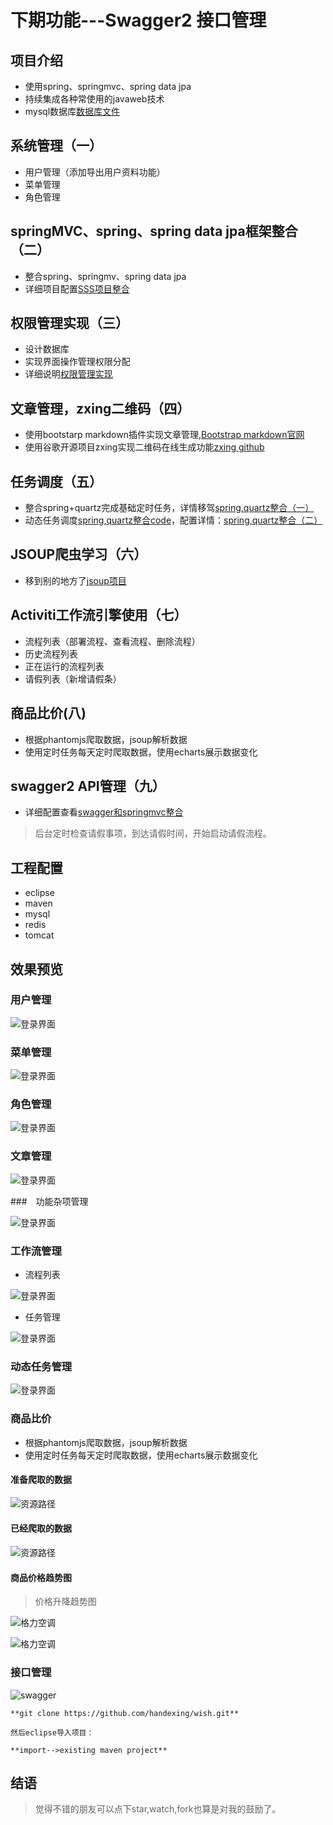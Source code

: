 # 下期功能---Swagger2 接口管理

## 项目介绍
- 使用spring、springmvc、spring data jpa
- 持续集成各种常使用的javaweb技术
- mysql数据库[数据库文件](https://github.com/handexing/wish/blob/master/src/main/webapp/doc/wish.sql)

## 系统管理（一）

- 用户管理（添加导出用户资料功能）
- 菜单管理
- 角色管理

## springMVC、spring、spring data jpa框架整合（二）
- 整合spring、springmv、spring data jpa
- 详细项目配置[SSS项目整合](https://handexing.github.io/2017/05/02/wish(%E4%B8%80)/)

## 权限管理实现（三）
- 设计数据库
- 实现界面操作管理权限分配
- 详细说明[权限管理实现](https://handexing.github.io/2017/05/03/wish(%E4%BA%8C)/)

## 文章管理，zxing二维码（四）
- 使用bootstarp markdown插件实现文章管理,[Bootstrap markdown官网](http://www.codingdrama.com/bootstrap-markdown/)
- 使用谷歌开源项目zxing实现二维码在线生成功能[zxing github](https://github.com/zxing/zxing)

## 任务调度（五）
- 整合spring+quartz完成基础定时任务，详情移驾[spring,quartz整合（一）](https://handexing.github.io/2017/05/04/spring+quartz(%E4%B8%80)/)
- 动态任务调度[spring,quartz整合code](https://github.com/handexing/frameworkAggregate)，配置详情：[spring,quartz整合（二）](https://handexing.github.io/2017/05/08/spring+quartz(%E4%BA%8C)/)

## JSOUP爬虫学习（六）
- 移到别的地方了[jsoup项目](https://github.com/handexing/frameworkAggregate)

## Activiti工作流引擎使用（七）
- 流程列表（部署流程、查看流程、删除流程）
- 历史流程列表
- 正在运行的流程列表
- 请假列表（新增请假条）

## 商品比价(八)
- 根据phantomjs爬取数据，jsoup解析数据
- 使用定时任务每天定时爬取数据，使用echarts展示数据变化

## swagger2 API管理（九）
- 详细配置查看[swagger和springmvc整合](http://blog.csdn.net/u010681724/article/details/76887465)


> 后台定时检查请假事项，到达请假时间，开始启动请假流程。
 

## 工程配置
- eclipse
- maven
- mysql
- redis
- tomcat

## 效果预览

### 用户管理

![登录界面](https://github.com/handexing/wish/raw/master/img/user.png)

### 菜单管理

![登录界面](https://github.com/handexing/wish/raw/master/img/menu.png)

### 角色管理

![登录界面](https://github.com/handexing/wish/raw/master/img/role.png)

### 文章管理

![登录界面](https://github.com/handexing/wish/raw/master/img/article.png)

###　功能杂项管理

![登录界面](https://github.com/handexing/wish/raw/master/img/code.png)

### 工作流管理

- 流程列表

![登录界面](https://github.com/handexing/wish/raw/master/img/processtask.png)

- 任务管理

![登录界面](https://github.com/handexing/wish/raw/master/img/processlist.png)


### 动态任务管理

![登录界面](https://github.com/handexing/wish/raw/master/img/tasklist.png)

### 商品比价

- 根据phantomjs爬取数据，jsoup解析数据
- 使用定时任务每天定时爬取数据，使用echarts展示数据变化

#### 准备爬取的数据

![资源路径](https://github.com/handexing/wish/raw/master/img/skusrc.png)

#### 已经爬取的数据

![资源路径](https://github.com/handexing/wish/raw/master/img/skuinfo.png)

#### 商品价格趋势图

> 价格升降趋势图

![格力空调](https://github.com/handexing/wish/raw/master/img/geli.png)

![格力空调](https://github.com/handexing/wish/raw/master/img/ss.png)

### 接口管理

![swagger](https://github.com/handexing/wish/raw/master/img/swagger.png)

```
**git clone https://github.com/handexing/wish.git**

然后eclipse导入项目：

**import-->existing maven project**
```


## 结语

> 觉得不错的朋友可以点下star,watch,fork也算是对我的鼓励了。